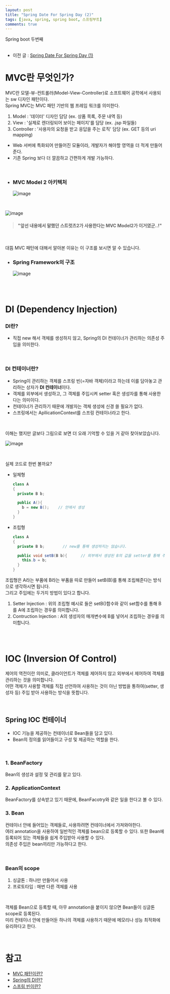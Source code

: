 ```yaml
---
layout: post
title: "Spring Date For Spring Day (2)"
tags: [java, spring, spring boot, 스프링부트]
comments: true
---
```


Spring boot 두번째<br>
<br>

- 이전 글 : [Spring Date For Spring Day (1)](https://bosl95.github.io/spring-date-for-spring-day/)

# MVC란 무엇인가?

MVC란 모델-뷰-컨트롤러(Model-View-Controller)로 소프트웨어 공학에서 사용되는 sw 디자인 패턴이다.<br>
Spring MVC는 MVC 패턴 기반의 웹 프레임 워크를 의미한다.

1. Model : '데이터' 디자인 담당 (ex. 상품 목록, 주문 내역 등)
2. View : '실제로 렌더링되어 보이는 페이지'를 담당 (ex. .jsp 파일들)
3. Controller : '사용자의 요청을 받고 응답을 주는 로직' 담당 (ex. GET 등의 uri mapping)

- Web 서버에 특화되어 만들어진 모듈이라, 개발자가 해야할 영역을 더 적게 만들어 준다.
- 기존 Spring 보다 더 깔끔하고 간편하게 개발 가능하다.

<br>

- ### MVC Model 2 아키텍처
  
    ![image](https://user-images.githubusercontent.com/34594339/98835530-e2d72b80-2483-11eb-9cb1-5bdb5b3aed50.png)

<br>

![image](https://user-images.githubusercontent.com/34594339/98836809-78bf8600-2485-11eb-80d2-78cef623dcf8.png)

> #### "앞선 내용에서 말했던 스트럿츠2가 사용한다는 MVC Model2가 이거였군..!"

<br>

대뜸 MVC 패턴에 대해서 알아본 이유는 이 구조를 보시면 알 수 있습니다.<br>

- ### Spring Framework의 구조

    ![image](https://user-images.githubusercontent.com/34594339/98836965-b6241380-2485-11eb-8960-86ceaf9fedd6.png)

<br>
<br>

# DI (Dependency Injection)

### DI란?

- 직접 new 해서 객체를 생성하지 않고, Spring의 DI 컨테이너가 관리하는 의존성 주입을 의미한다.

<br>

### DI 컨테이너란?

- Spring이 관리하는 객체를 스프링 빈(=자바 객체)이라고 하는데 이를 담아놓고 관리하는 상자가 **DI 컨테이너**이다.
- 객체를 외부에서 생성하고, 그 객체를 주입시켜 setter 혹은 생성자를 통해 사용한다는 의미이다.
- 컨테이너가 관리하기 때문에 개발자는 객체 생성에 신경 쓸 필요가 없다.
- 스프링에서는 ApllicationContext를 스프링 컨테이너라고 한다.

<br>

이해는 했지만 글보다 그림으로 보면 더 오래 기억할 수 있을 거 같아 찾아보았습니다.<br>

  ![image](https://user-images.githubusercontent.com/34594339/98946037-b29c9500-2536-11eb-9d13-1c2e12bf287e.png)

<br>

실제 코드로 한번 볼까요?<br>

- 일체형

  ```JAVA
  class A
  {
    private B b;

    public A(){ 
      b = new B();    // 안에서 생성
    }
  }
  ```
- 조립형

  ```JAVA
  class A
  {
    private B b;        // new를 통해 생성하지는 않습니다.

    public void setB(B b){      // 외부에서 생성된 B의 값을 setter를 통해 주입해줍니다.
      this.b = b;
    }
  }
  ```

조립형은 A라는 부품에 B라는 부품을 따로 만들어 setB(B)를 통해 조립해준다는 방식으로 생각하시면 됩니다.<br>
그리고 주입에는 두가지 방법이 있다고 합니다.<br>

1. Setter Injection : 위의 조립형 예시로 들은 setB()함수와 같이 set함수를 통해 B를 A에 조립하는 경우를 의미합니다.
2. Contruction Injection : A의 생성자의 매개변수에 B를 넣어서 조립하는 경우를 의미합니다.

<br>
<br>

# IOC (Inversion Of Control)

제어의 역전이란 의미로, 클라이언트가 객체를 제어하지 않고 외부에서 제어하여 객체를 관리하는 것을 의미합니다.<br>
어떤 객체가 사용할 객체를 직접 선언하여 사용하는 것이 아닌 방법을 통하여(setter, 생성자 등) 주입 받아 사용하는 방식을 뜻합니다.<br>

<br>

## Spring IOC 컨테이너

- IOC 기능을 제공하는 컨테이너로 Bean들을 담고 있다.
- Bean의 정의를 읽어들이고 구성 및 제공하는 역할을 한다.

<br>

### 1. BeanFactory<br>

Bean의 생성과 설정 및 관리를 맡고 있다.<br>

### 2. ApplicationContext<br>

BeanFactory를 상속받고 있기 때문에, BeanFacotry와 같은 일을 한다고 볼 수 있다.<br>

### 3. Bean<br>

컨테이너 안에 들어있는 객체들로, 사용하려면 컨테이너에서 가져와야한다.<br>
여러 annotation을 사용하여 일반적인 객체를 bean으로 등록할 수 있다. 또한 Bean에 등록되어 있는 객체들을 쉽게 주입받아 사용할 수 있다.<br>
의존성 주입은 bean끼리만 가능하다고 한다.<br>

<br>

### Bean의 scope<br>

1. 싱글톤 : 하나만 만들어서 사용
2. 프로토타입 : 매번 다른 객체를 사용

<br>

객체를 Bean으로 등록할 때, 아무 annotation을 붙이지 않으면 Bean들이 싱글톤 scope로 등록된다.<br>
미리 컨테이너 안에 만들어둔 하나의 객체를 사용하기 때문에 메모리나 성능 최적화에 유리하다고 한다.<br>

<br>


# 참고

- [MVC 패턴이란?](https://medium.com/@jang.wangsu/%EB%94%94%EC%9E%90%EC%9D%B8%ED%8C%A8%ED%84%B4-mvc-%ED%8C%A8%ED%84%B4%EC%9D%B4%EB%9E%80-1d74fac6e256)
- [Spring의 DI란?](https://velog.io/@monkeydugi/Spring-DI%EC%9D%98-%EB%8B%A4%ED%98%95%EC%84%B1)
- [스프링 빈이란?](https://endorphin0710.tistory.com/93)
